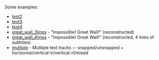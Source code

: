 Some examples:

* [test2](./test2/)
* [test3](./test3/)
* [test4](./test4/)
* [great_wall_3lines](./great_wall_3lines/) - "Impossible! Great Wall!" (reconstructed)
* [great_wall_4lines](./great_wall_4lines/) - "Impossible! Great Wall!" (reconstructed, 4 lines of subtitles)
* [mutliple](./mutliple/) - Multiple text tracks -- snapped/unsnapped + horizontal/vertical-lr/vertical-rl/mixed
